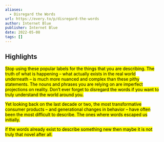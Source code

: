 ```yaml
---
aliases:
  - Disregard the Words
url: https://every.to/p/disregard-the-words
author: Internet Blue
publisher: Internet Blue
date: 2022-05-08
tags: []
---
```


## Highlights
<mark>Stop using these popular labels for the things that you are describing. The truth of what is happening – what actually exists in the real world underneath – is much more nuanced and complex than these pithy statements. The nouns and phrases you are relying on are imperfect projections on reality. Don’t ever forget to disregard the words if you want to truly understand the world around you.</mark>

<mark>Yet looking back on the last decade or two, the most transformative consumer products – and generational changes in behavior – have often been the most difficult to describe. The ones where words escaped us initially.</mark>

<mark>if the words already exist to describe something new then maybe it is not truly that novel after all.</mark>

